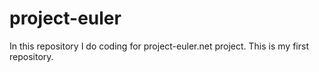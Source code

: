 # project-euler
In this repository I do coding for project-euler.net project. This is my first repository. 
